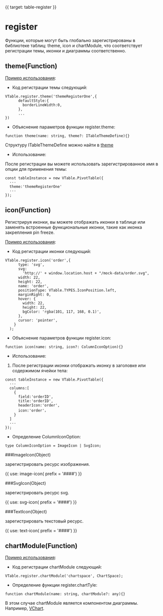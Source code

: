 {{ target: table-register }}

# register

Функции, которые могут быть глобально зарегистрированы в библиотеке таблиц: theme, icon и chartModule, что соответствует регистрации темы, иконки и диаграммы соответственно.

## theme(Function)

[Пример использования](../demo/theme/register):

- Код регистрации темы следующий:

```
VTable.register.theme('themeRegisterOne',{
      defaultStyle:{
        borderLineWidth:0,
      },
      ...
})
```

- Объяснение параметров функции register.theme:

```
function theme(name: string, theme?: ITableThemeDefine){}
```

Структуру ITableThemeDefine можно найти в [theme](../option/ListTable#theme)

- Использование:

После регистрации вы можете использовать зарегистрированное имя в опции для применения темы:

```
const tableInstance = new VTable.PivotTable({
  ···
  theme:'themeRegisterOne'
  ···
});
```

## icon(Function)

Регистрируя иконки, вы можете отображать иконки в таблице или заменять встроенные функциональные иконки, такие как иконка закрепления pin freeze.

[Пример использования](../demo/custom-render/custom-icon):

- Код регистрации иконки следующий:

```
VTable.register.icon('order',{
      type: 'svg',
      svg:
        'http://' + window.location.host + "/mock-data/order.svg",
      width: 22,
      height: 22,
      name: 'order',
      positionType: VTable.TYPES.IconPosition.left,
      marginRight: 0,
      hover: {
        width: 22,
        height: 22,
        bgColor: 'rgba(101, 117, 168, 0.1)',
      },
      cursor: 'pointer',
    }
  );
```

- Объяснение параметров функции register.icon:

```
function icon(name: string, icon?: ColumnIconOption){}
```

- Использование:

1. После регистрации иконки отображать иконку в заголовке или содержимом ячейки тела:

```
const tableInstance = new VTable.PivotTable({
  ···
  columns:[
    {
      field:'orderID',
      title:'orderID',
      headerIcon:'order',
      icon:'order'，
    }
  ]
  ···
});
```

- Определение ColumnIconOption:

```
type ColumnIconOption = ImageIcon | SvgIcon;
```

###ImageIcon(Object)

зарегистрировать ресурс изображения.

{{ use: image-icon(  prefix = '####') }}

###SvgIcon(Object)

зарегистрировать ресурс svg.

{{ use: svg-icon(  prefix = '####') }}

###TextIcon(Object)

зарегистрировать текстовый ресурс.

{{ use: text-icon(  prefix = '####') }}

## chartModule(Function)

[Пример использования](../demo/cell-type/chart):

- Код регистрации chartModule следующий:

```
VTable.register.chartModule('chartspace', ChartSpace);
```

- Определение функции register.chartTyle:

```
function chartModule(name: string, chartModule?: any){}
```

В этом случае chartModule является компонентом диаграммы. Например, [VChart](https://visactor.io/vchart).

